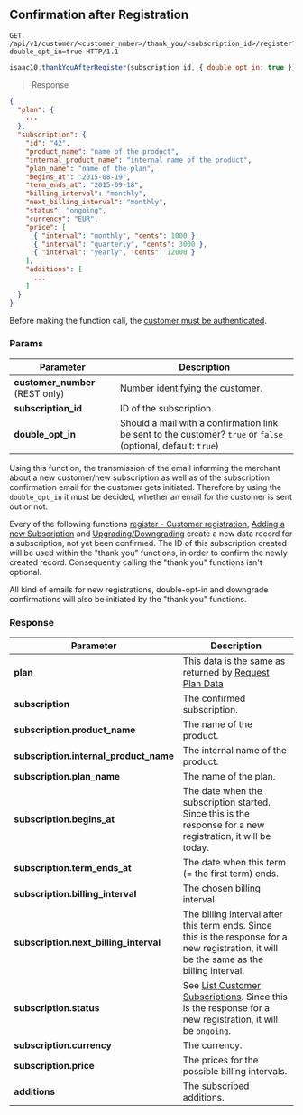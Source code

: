 ## Confirmation after Registration

```http
GET /api/v1/customer/<customer_nmber>/thank_you/<subscription_id>/register?double_opt_in=true HTTP/1.1
```

```javascript
isaac10.thankYouAfterRegister(subscription_id, { double_opt_in: true });
```

> Response

```json
{
  "plan": {
    ...
  },
  "subscription": {
    "id": "42",
    "product_name": "name of the product",
    "internal_product_name": "internal name of the product",
    "plan_name": "name of the plan",
    "begins_at": "2015-08-19",
    "term_ends_at": "2015-09-18",
    "billing_interval": "monthly",
    "next_billing_interval": "monthly",
    "status": "ongoing",
    "currency": "EUR",
    "price": [
      { "interval": "monthly", "cents": 1000 },
      { "interval": "quarterly", "cents": 3000 },
      { "interval": "yearly", "cents": 12000 }
    ],
    "additions": [
      ...
    ]
  }
}
```

<aside class="success">
Before making the function call, the <a href="#customer-authentication">customer must be authenticated</a>.
</aside>

### Params

Parameter | Description
----------|------------
**customer_number** (REST only) | Number identifying the customer.
**subscription_id** | ID of the subscription.
**double_opt_in** | Should a mail with a confirmation link be sent to the customer? `true` or `false` (optional, default: `true`)

<aside class="notice">
Using this function, the transmission of the email informing the merchant about a new customer/new subscription as well as of the subscription confirmation email for the customer gets initiated. Therefore by using the <code>double_opt_in</code> it must be decided, whether an email for the customer is sent out or not.
</aside>

Every of the following functions [register - Customer registration](#register), [Adding a new Subscription](#adding-a-new-subscription) and [Upgrading/Downgrading](#upgrading-downgrading-a-subscription) create a new data record for a subscription, not yet been confirmed. The ID of this subscription created will be used within the "thank you" functions, in order to confirm the newly created record. Consequently calling the "thank you" functions isn't optional.

All kind of emails for new registrations, double-opt-in and downgrade confirmations will also be initiated by the "thank you" functions.

### Response

Parameter | Description
----------|------------
**plan** | This data is the same as returned by [Request Plan Data](#request-plan-data)
**subscription** | The confirmed subscription.
**subscription.product_name** | The name of the product.
**subscription.internal_product_name** | The internal name of the product.
**subscription.plan_name** | The name of the plan.
**subscription.begins_at** | The date when the subscription started. Since this is the response for a new registration, it will be today.
**subscription.term_ends_at** | The date when this term (= the first term) ends.
**subscription.billing_interval** | The chosen billing interval.
**subscription.next_billing_interval** | The billing interval after this term ends. Since this is the response for a new registration, it will be the same as the billing interval.
**subscription.status** | See [List Customer Subscriptions](#list-customer-subscriptions). Since this is the response for a new registration, it will be `ongoing`.
**subscription.currency** | The currency.
**subscription.price** | The prices for the possible billing intervals.
**additions** | The subscribed additions.
